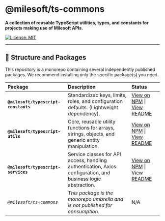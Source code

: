 # @milesoft/ts-commons

**A collection of reusable TypeScript utilities, types, and constants for projects making use of Milesoft APIs.**

[![License: MIT](https://img.shields.io/badge/License-MIT-yellow.svg)](LICENSE)

---

## 🧩 Structure and Packages

This repository is a monorepo containing several independently published packages. We recommend installing only the specific package(s) you need.

| Package | Description | Status                                                           |
| :--- | :--- |:-----------------------------------------------------------------|
| **`@milesoft/typescript-constants`** | Standardized keys, limits, roles, and configuration defaults. (Lightweight dependency). | [View on NPM](link-to-npm) \| [View README](constants/README.md) |
| **`@milesoft/typescript-utils`** | Core, reusable utility functions for arrays, strings, objects, and generic entity manipulation. | [View on NPM](link-to-npm) \| [View README](services/README.md)  |
| **`@milesoft/typescript-services`** | Service classes for API access, handling authentication, $\text{Axios}$ configuration, and business logic abstraction. | [View on NPM](link-to-npm) \| [View README](utils/README.md)     |
| *`@milesoft/ts-commons`* | *This package is the monorepo umbrella and is not published for consumption.* | N/A                                                              |
